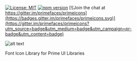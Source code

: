 [![License: MIT](https://img.shields.io/badge/License-MIT-yellow.svg)](https://opensource.org/licenses/MIT)
[![npm version](https://badge.fury.io/js/primeicons.svg)](https://badge.fury.io/js/primeicons)
[![Join the chat at https://gitter.im/primefaces/primeicons](https://badges.gitter.im/primefaces/primeicons.svg)](https://gitter.im/primefaces/primeicons?utm_source=badge&utm_medium=badge&utm_campaign=pr-badge&utm_content=badge)

![alt text](https://www.primefaces.org/wp-content/uploads/2018/07/primeicons-logo@2x.png "PrimeIcons")

Font Icon Library for Prime UI Libraries
